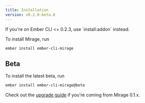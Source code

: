 ```yaml
---
title: Installation
version: v0.2.0-beta.8
---
```


<aside class='Docs-page__aside'>
    <p>If you're on Ember CLI <= 0.2.3, use `install:addon` instead.</p>
</aside>

To install Mirage, run

```
ember install ember-cli-mirage
```


## Beta

To install the latest beta, run

```sh
ember install ember-cli-mirage@beta
```

Check out the [upgrade guide](../upgrading/#x--02-upgrade-guide) if you're coming from Mirage 0.1.x.
